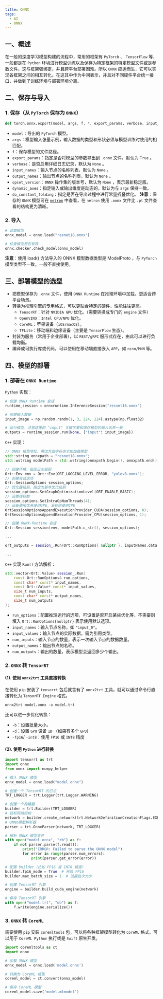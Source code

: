 ```yaml
---
title: ONNX
tags:
  - AI
  - ONNX
---
```

## 一、概述
在一般的深度学习模型构建的流程中，常用的框架有 `PyTorch` 、 `TensorFlow` 等，一般都是在 `Python` 环境进行模型训练以及保存为特定框架的特定模型文件或是参数文件。这与框架强绑定，并且跨平台部署困难。所以 `ONNX` 应运而生，它可以实现各框架之间的相互转化，在这其中作为中间表示，并且对不同硬件平台统一接口，并做到了训练环境与部署环境分离。
## 二、保存与导入
### 1. 保存（从 `PyTorch` 保存为 `ONNX`）
```python
def torch.onnx.export(model, args, f, *, export_params, verbose, input_names, output_names, opset_version, dynamic_axes, do_constant_folding)
```
- `model`：导出的 `PyTorch` 模型。
- `args`：模型输入张量示例，输入数据的类型和形状必须与模型训练时使用的相匹配。
- `f`：保存模型的文件路径。
- `export_params`：指定是否将模型的参数导出到 `.onnx` 文件，默认为 `True` 。
- `verbose`：是否启用详细日志记录，默认为 `None` 。
- `input_names`：输入节点的名称列表，默认为 `None` 。
- `output_names`：输出节点的名称列表，默认为 `None` 。
- `opset_version`：`ONNX` 操作集的版本号，默认为 `None` ，表示最新稳定版。
- `dynamic_axes`：指定输入或输出维度是动态的，默认为与 `args` 保持一致。
- `do_constant_folding`：指定是否在导出过程中进行常量折叠优化。
**注意**：保存的 `ONNX` 模型可在 [`netron`](https://netron.app/) 中查看，在 `netron` 使用 `.oonx` 文件比 `.pt` 文件查看的结构更为清晰。
### 2. 导入
```python
# 读取模型
onnx_model = onnx.load("resnet18.onnx")

# 检查模型是否有效
onnx.checker.check_model(onnx_model)
```
**注意**：使用 load() 方法导入的 ONNX 模型数据类型是 ModelProto ，与 `PyTorch` 模型类型不一致，一般不直接使用。
## 三、部署模型的选型
- 把模型保存为 `.onnx` 文件，使用 `ONNX Runtime` 在推理环境中加载。更适合跨平台场景。
- 转换为推理引擎的专用格式，可以更贴合特定的硬件，性能往往更高。
	- `TensorRT`：针对 `NVIDIA GPU` 优化。（需要转换成专门的 `engine` 文件）
	- `OpenVINO`：`Intel CPU/NPU` 优化。
	- `CoreML`：苹果设备（`iOS/macOS`）。
	- `TFLite`：移动端和边缘设备（主要是 `TensorFlow` 生态）。
- 封装为服务（常用于企业部署），以 `REST/gRPC` 服形式存在，由此可以进行负载均衡。
- 编译成可执行库或代码，可以使用在移动端直接嵌入 `APP`，如 `ncnn/MNN` 等。
## 四、模型的部署
### 1. 部署在 `ONNX Runtime` 
`Python` 实现：
```python
# 创建 ONNX Runtime 会话
runtime_session = onnxruntime.InferenceSession("resnet18.onnx")

# 创建输入数据
input_image = np.random.randn(1, 3, 224, 224).astype(np.float32)

# 运行模型，注意这里的 "input" 关键字要和保存模型的输入名称一致
outputs = runtime_session.run(None, {"input": input_image})
```
`C++` 实现：
```cpp
// ONNX 模型地址，需改为宽字符串才能加载模型
std::string onnxpath = "resnet18.onnx";
std::wstring modelPath = std::wstring(onnxpath.begin(), onnxpath.end());

// 创建环境，指定日志级别
Ort::Env env = Ort::Env(ORT_LOGGING_LEVEL_ERROR, "yolov8-onnx");
// 创建会话选项
Ort::SessionOptions session_options;
// 优化器级别，指定为基本优化级别
session_options.SetGraphOptimizationLevel(ORT_ENABLE_BASIC);
// 设置线程数
session_options.SetIntraOpNumThreads(4);
// 设备使用优先使用GPU，没有则使用CPU
OrtSessionOptionsAppendExecutionProvider_CUDA(session_options, 0);
OrtSessionOptionsAppendExecutionProvider_CPU(session_options, 1);

// 创建 ONNX-Runtime 会话
Ort::Session session(env, modelPath.c_str(), session_options);

...

ort_outputs = session_.Run(Ort::RunOptions{ nullptr }, inputNames.data(), &input_values_, 1, outNames.data(), outNames.size());

...
```
`C++` 实现 `Run()` 方法解析：
```cpp
std::vector<Ort::Value> session_.Run(
    const Ort::RunOptions& run_options,
    const char* const* input_names,
    const Ort::Value* const* input_values,
    size_t num_inputs,
    const char* const* output_names,
    size_t num_outputs
);
```
- `run_options`：配置推理运行的选项，可设置是否开启某些优化等，不需要则填入 `Ort::RunOptions{nullptr}` 表示使用默认选项。
- `input_names`：输入节点名称，如 `"input_0"`。
- `input_values`：输入节点的实际数据，需为引用类型。
- `num_inputs`：输入节点的数量，表示一次输入节点的数据数量。
- `output_names`：输出节点的名称。
- `num_outputs`：输出的数量，表示模型会返回多少个输出。
### 2. `ONNX` 转 `TensorRT` 
#### (1). 使用 `onnx2trt` 工具直接转换
在使用 `pip` 安装了 `tensorrt` 包后就含有了 `onnx2trt` 工具，就可以通过命令行直接转化为 `TensorRT Engine` 格式。
```shell
onnx2trt model.onnx -o model.trt
```
还可以进一步优化转换：
- `-b`：设置批量大小。
- `-d`：设置 `GPU` 设备 `ID` （如果有多个 `GPU`）
- `-fp16`/ `-int8`：使用 `FP16` 或 `INT8` 精度
#### (2). 使用 `Python` 进行转换
```python
import tensorrt as trt
import onnx
from onnx import numpy_helper

# 载入 ONNX 模型
onnx_model = onnx.load("model.onnx")

# 创建一个 TensorRT 的日志
TRT_LOGGER = trt.Logger(trt.Logger.WARNING)

# 创建一个构建器
builder = trt.Builder(TRT_LOGGER)
# 目标网络结构
network = builder.create_network(trt.NetworkDefinitionCreationFlags.EXPLICIT_BATCH)
# ONNX模型解析器
parser = trt.OnnxParser(network, TRT_LOGGER)

# 解析 ONNX 模型文件
with open("model.onnx", "rb") as f:
    if not parser.parse(f.read()):
        print("ERROR: Failed to parse the ONNX model")
        for error in range(parser.num_errors):
            print(parser.get_error(error))

# 配置 builder（比如 FP16 或 INT8 精度）
builder.fp16_mode = True  # 开启 FP16
builder.max_batch_size = 1  # 设置批次大小

# 构建 TensorRT 引擎
engine = builder.build_cuda_engine(network)

# 保存 TensorRT 引擎
with open("model.trt", "wb") as f:
    f.write(engine.serialize())
```
### 3. `ONNX` 转 `CoreML` 
需要使用 `pip` 安装 `coremltools` 包，可以将各种框架模型转化为 `CoreML` 格式。可以用于 `CoreML Python` 执行或是 `Swift` 原生开发。
```python
import coremltools as ct
import onnx

# 加载 ONNX 模型
onnx_model = onnx.load('model.onnx')

# 转换为 CoreML 模型
coreml_model = ct.convert(onnx_model)

# 保存 CoreML 模型
coreml_model.save('model.mlmodel')
```

